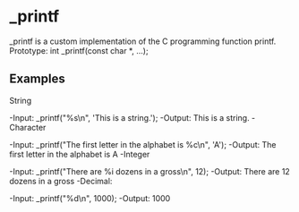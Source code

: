 # _printf
_printf is a custom implementation of the C programming function printf.
Prototype: int _printf(const char *, ...);

## Examples
String

-Input: _printf("%s\n", 'This is a string.');
-Output: This is a string.
-Character

-Input: _printf("The first letter in the alphabet is %c\n", 'A');
-Output: The first letter in the alphabet is A
-Integer

-Input: _printf("There are %i dozens in a gross\n", 12);
-Output: There are 12 dozens in a gross
-Decimal:

-Input: _printf("%d\n", 1000);
-Output: 1000
